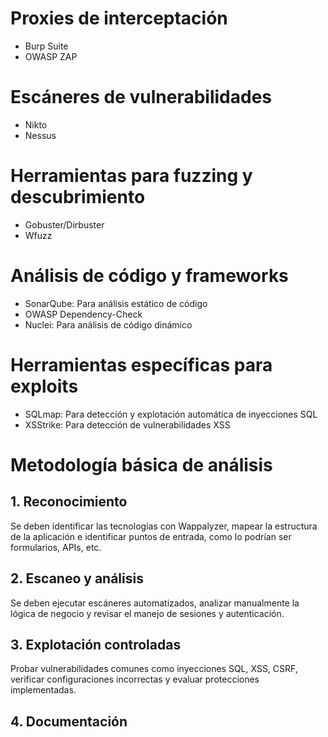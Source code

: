 # Proxies de interceptación
- Burp Suite
- OWASP ZAP

# Escáneres de vulnerabilidades
- Nikto
- Nessus

# Herramientas para fuzzing y descubrimiento
- Gobuster/Dirbuster
- Wfuzz

# Análisis de código y frameworks
- SonarQube: Para análisis estático de código
- OWASP Dependency-Check
- Nuclei: Para análisis de código dinámico

# Herramientas específicas para exploits
- SQLmap: Para detección y explotación automática de inyecciones SQL
- XSStrike: Para detección de vulnerabilidades XSS

# Metodología básica de análisis
## 1. Reconocimiento
Se deben identificar las tecnologías con Wappalyzer, mapear la estructura de la aplicación e identificar puntos de entrada, como lo podrían ser formularios, APIs, etc.

## 2. Escaneo y análisis
Se deben ejecutar escáneres automatizados, analizar manualmente la lógica de negocio y revisar el manejo de sesiones y autenticación.

## 3. Explotación controladas
Probar vulnerabilidades comunes como inyecciones SQL, XSS, CSRF, verificar configuraciones incorrectas y evaluar protecciones implementadas.

## 4. Documentación
